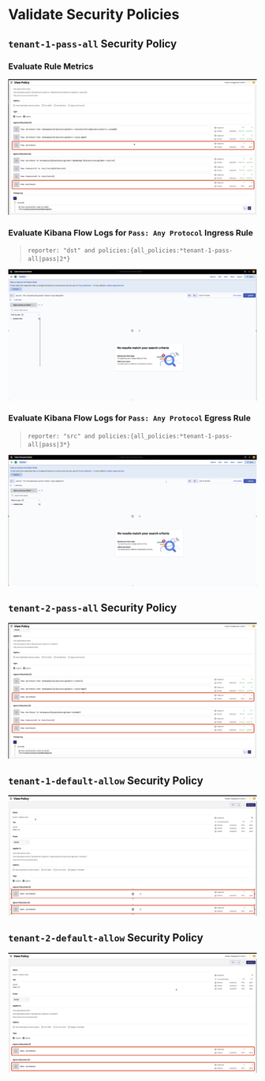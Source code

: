 # Validate Security Policies

## `tenant-1-pass-all` Security Policy


### Evaluate Rule Metrics

![evaluate-tenant-1-pass-all-gif](images/evaluate-tenant-1-pass-all.png)

### Evaluate Kibana Flow Logs for `Pass: Any Protocol` Ingress Rule

> `reporter: "dst" and policies:{all_policies:*tenant-1-pass-all|pass|2*}`

![kibana-dst-tenant-1-pass-all](images/kibana-dst-tenant-1-pass-all.png)

### Evaluate Kibana Flow Logs for `Pass: Any Protocol` Egress Rule

> `reporter: "src" and policies:{all_policies:*tenant-1-pass-all|pass|3*}`

![kibana-src-tenant-1-pass-all](images/kibana-src-tenant-1-pass-all.png)





## `tenant-2-pass-all` Security Policy

![evaluate-tenant-2-pass-all-gif](images/evaluate-tenant-2-pass-all.png)


## `tenant-1-default-allow` Security Policy

![evaluate-tenant-1-default-allow.png](images/evaluate-tenant-1-default-allow.png)


## `tenant-2-default-allow` Security Policy

![evaluate-tenant-2-default-allow.png](images/evaluate-tenant-2-default-allow.png)